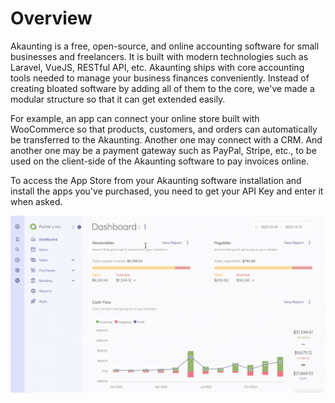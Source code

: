 Overview
=========

Akaunting is a free, open-source, and online accounting software for small businesses and freelancers. It is built with modern technologies such as Laravel, VueJS, RESTful API, etc. Akaunting ships with core accounting tools needed to manage your business finances conveniently. Instead of creating bloated software by adding all of them to the core, we've made a modular structure so that it can get extended easily.

For example, an app can connect your online store built with WooCommerce so that products, customers, and orders can automatically be transferred to the Akaunting. Another one may connect with a CRM. And another one may be a payment gateway such as PayPal, Stripe, etc., to be used on the client-side of the Akaunting software to pay invoices online.

To access the App Store from your Akaunting software installation and install the apps you've purchased, you need to get your API Key and enter it when asked.

![App Store](_images/apps-overview.gif)